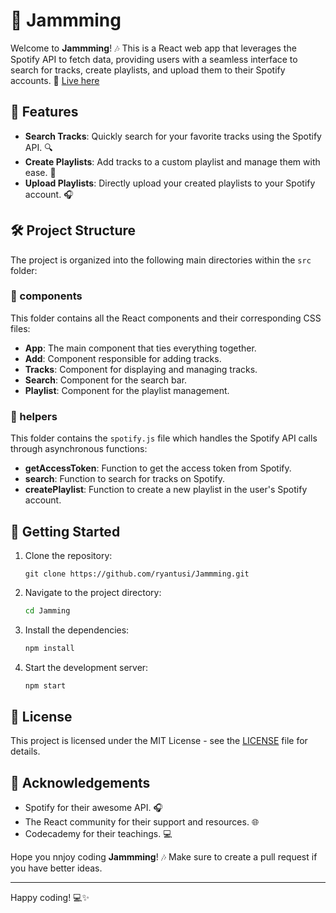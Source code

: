 # 🎵 Jammming

Welcome to **Jammming**! 🎶 This is a React web app that leverages the Spotify API to fetch data, providing users with a seamless interface to search for tracks, create playlists, and upload them to their Spotify accounts. 🚀 [Live here](https://jammming-rt.netlify.app/)

## 🌟 Features

- **Search Tracks**: Quickly search for your favorite tracks using the Spotify API. 🔍
- **Create Playlists**: Add tracks to a custom playlist and manage them with ease. 📃
- **Upload Playlists**: Directly upload your created playlists to your Spotify account. 🎧

## 🛠️ Project Structure

The project is organized into the following main directories within the `src` folder:

### 📂 components

This folder contains all the React components and their corresponding CSS files:

- **App**: The main component that ties everything together.
- **Add**: Component responsible for adding tracks.
- **Tracks**: Component for displaying and managing tracks.
- **Search**: Component for the search bar.
- **Playlist**: Component for the playlist management.

### 📂 helpers

This folder contains the `spotify.js` file which handles the Spotify API calls through asynchronous functions:

- **getAccessToken**: Function to get the access token from Spotify.
- **search**: Function to search for tracks on Spotify.
- **createPlaylist**: Function to create a new playlist in the user's Spotify account.

## 🚀 Getting Started

1. Clone the repository:
    ```
    git clone https://github.com/ryantusi/Jammming.git
    ```
2. Navigate to the project directory:
    ```sh
    cd Jamming
    ```
3. Install the dependencies:
    ```sh
    npm install
    ```
4. Start the development server:
    ```sh
    npm start
    ```

## 📝 License

This project is licensed under the MIT License - see the [LICENSE](LICENSE) file for details.

## 🙌 Acknowledgements

- Spotify for their awesome API. 🎧
- The React community for their support and resources. 🌐
- Codecademy for their teachings. 💻

Hope you nnjoy coding **Jammming**! 🎶 Make sure to create a pull request if you have better ideas.

---

Happy coding! 💻✨


